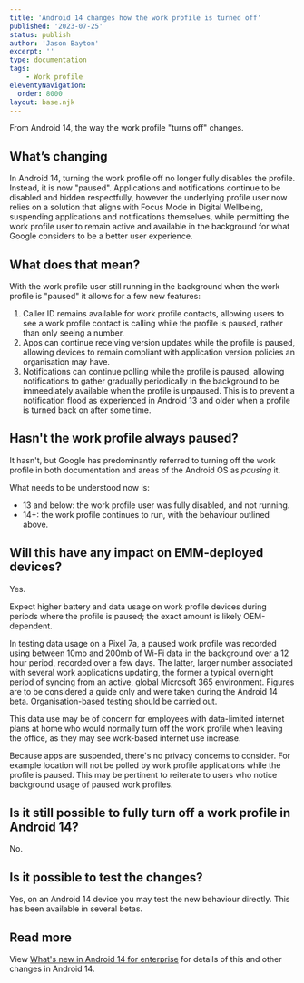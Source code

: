 ```yaml
---
title: 'Android 14 changes how the work profile is turned off'
published: '2023-07-25'
status: publish
author: 'Jason Bayton'
excerpt: ''
type: documentation
tags: 
    - Work profile
eleventyNavigation:
  order: 8000
layout: base.njk
---
```

From Android 14, the way the work profile "turns off" changes.

## What’s changing
In Android 14, turning the work profile off no longer fully disables the profile. Instead, it is now "paused". Applications and notifications continue to be disabled and hidden respectfully, however the underlying profile user now relies on a solution that aligns with Focus Mode in Digital Wellbeing, suspending applications and notifications themselves, while permitting the work profile user to remain active and available in the background for what Google considers to be a better user experience.

## What does that mean?
With the work profile user still running in the background when the work profile is "paused" it allows for a few new features:
1. Caller ID remains available for work profile contacts, allowing users to see a work profile contact is calling while the profile is paused, rather than only seeing a number. 
2. Apps can continue receiving version updates while the profile is paused, allowing devices to remain compliant with application version policies an organisation may have. 
3. Notifications can continue polling while the profile is paused, allowing notifications to gather gradually periodically in the background to be immeediately available when the profile is unpaused. This is to prevent a notification flood as experienced in Android 13 and older when a profile is turned back on after some time.

## Hasn't the work profile always paused?
It hasn't, but Google has predominantly referred to turning off the work profile in both documentation and areas of the Android OS as _pausing_ it. 

What needs to be understood now is:
- 13 and below: the work profile user was fully disabled, and not running.
- 14+: the work profile continues to run, with the behaviour outlined above.

## Will this have any impact on EMM-deployed devices?
Yes. 

Expect higher battery and data usage on work profile devices during periods where the profile is paused; the exact amount is likely OEM-dependent.

In testing data usage on a Pixel 7a, a paused work profile was recorded using between 10mb and 200mb of Wi-Fi data in the background over a 12 hour period, recorded over a few days. The latter, larger number associated with several work applications updating, the former a typical overnight period of syncing from an active, global Microsoft 365 environment. Figures are to be considered a guide only and were taken during the Android 14 beta. Organisation-based testing should be carried out.

This data use may be of concern for employees with data-limited internet plans at home who would normally turn off the work profile when leaving the office, as they may see work-based internet use increase.

Because apps are suspended, there's no privacy concerns to consider. For example location will not be polled by work profile applications while the profile is paused. This may be pertinent to reiterate to users who notice background usage of paused work profiles.

## Is it still possible to fully turn off a work profile in Android 14? 
No.

## Is it possible to test the changes?
Yes, on an Android 14 device you may test the new behaviour directly. This has been available in several betas.

## Read more
View [What's new in Android 14 for enterprise](/blog/2023/04/android-enterprise-in-android-14/) for details of this and other changes in Android 14.
